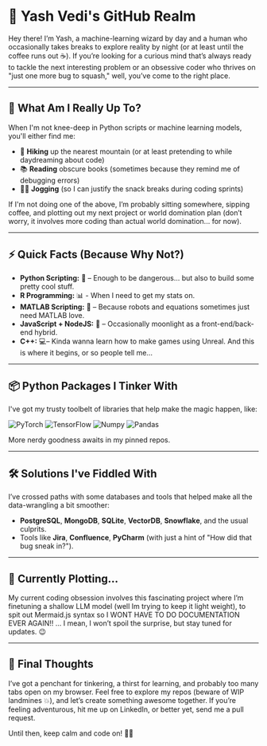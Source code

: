 # 👾 Yash Vedi's GitHub Realm

Hey there! I’m Yash, a machine-learning wizard by day and a human who occasionally takes breaks to explore reality by night (or at least until the coffee runs out ☕). If you’re looking for a curious mind that’s always ready to tackle the next interesting problem or an obsessive coder who thrives on "just one more bug to squash," well, you’ve come to the right place.

---

## 🔬 What Am I Really Up To?

When I'm not knee-deep in Python scripts or machine learning models, you'll either find me:

- 🌲 **Hiking** up the nearest mountain (or at least pretending to while daydreaming about code)
- 📚 **Reading** obscure books (sometimes because they remind me of debugging errors)
- 🏃‍♂️ **Jogging** (so I can justify the snack breaks during coding sprints)

If I'm not doing one of the above, I’m probably sitting somewhere, sipping coffee, and plotting out my next project or world domination plan (don’t worry, it involves more coding than actual world domination... for now).

---

## ⚡ Quick Facts (Because Why Not?)

- **Python Scripting:** 🐍 – Enough to be dangerous... but also to build some pretty cool stuff.
- **R Programming:** 📊 - When I need to get my stats on.
- **MATLAB Scripting:** 🤖 – Because robots and equations sometimes just need MATLAB love.
- **JavaScript + NodeJS:** 🚀 – Occasionally moonlight as a front-end/back-end hybrid.
- **C++:** 💻– Kinda wanna learn how to make games using Unreal. And this is where it begins, or so people tell me... 

---

## 📦 Python Packages I Tinker With

I've got my trusty toolbelt of libraries that help make the magic happen, like:

![PyTorch](https://img.shields.io/badge/-PyTorch-EE4C2C?style=flat&logo=pytorch&logoColor=white)
![TensorFlow](https://img.shields.io/badge/-TensorFlow-FF6F00?style=flat&logo=tensorflow&logoColor=white)
![Numpy](https://img.shields.io/badge/-Numpy-013243?style=flat&logo=numpy&logoColor=white)
![Pandas](https://img.shields.io/badge/-Pandas-150458?style=flat&logo=pandas&logoColor=white)

More nerdy goodness awaits in my pinned repos.

---

## 🛠️ Solutions I've Fiddled With

I’ve crossed paths with some databases and tools that helped make all the data-wrangling a bit smoother:

- **PostgreSQL**, **MongoDB**, **SQLite**, **VectorDB**, **Snowflake**, and the usual culprits.
- Tools like **Jira**, **Confluence**, **PyCharm** (with just a hint of "How did that bug sneak in?").

---

## 🔭 Currently Plotting...

My current coding obsession involves this fascinating project where I’m finetuning a shallow LLM model (well Im trying to keep it light weight), to spit out Mermaid.js syntax so I WONT HAVE TO DO DOCUMENTATION EVER AGAIN!! ... I mean, I won’t spoil the surprise, but stay tuned for updates. 😉

---

## 🎯 Final Thoughts

I’ve got a penchant for tinkering, a thirst for learning, and probably too many tabs open on my browser. Feel free to explore my repos (beware of WIP landmines 💥), and let’s create something awesome together. If you’re feeling adventurous, hit me up on LinkedIn, or better yet, send me a pull request.

Until then, keep calm and code on! 🚀👾

